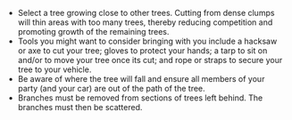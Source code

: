 * Select a tree growing close to other trees. Cutting from dense clumps will thin areas with too many trees, thereby reducing competition and promoting growth of the remaining trees.
* Tools you might want to consider bringing with you include a hacksaw or axe to cut your tree; gloves to protect your hands; a tarp to sit on and/or to move your tree once its cut; and rope or straps to secure your tree to your vehicle.
* Be aware of where the tree will fall and ensure all members of your party (and your car) are out of the path of the tree.
* Branches must be removed from sections of trees left behind. The branches must then be scattered.